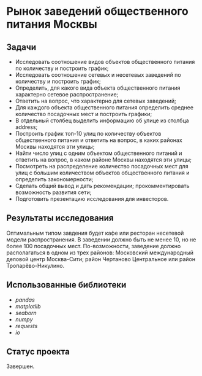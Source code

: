 # Рынок заведений общественного питания Москвы

## Задачи
- Исследовать соотношение видов объектов общественного питания по количеству и построить график;
- Исследовать соотношение сетевых и несетевых заведений по количеству и построить график;
- Определить, для какого вида объекта общественного питания характерно сетевое распространение;
- Ответить на вопрос, что характерно для сетевых заведений;
- Для каждого объекта общественного питания определить среднее количество посадочных мест и построить графики;
- В отдельный столбец выделить информацию об улице из столбца address;
- Построить график топ-10 улиц по количеству объектов общественного питания и ответить на вопрос, в каких районах Москвы находятся эти улицы;
- Найти число улиц с одним объектом общественного питаний и ответить на вопрос, в каком районе Москвы находятся эти улицы;
- Посмотреть на распределение количество посадочных мест для улиц с большим количеством объектов общественного питания и определить закономерности;
- Сделать общий вывод и дать рекомендации; прокомментировать возможность развития сети;
- Подготовить презентацию исследования для инвесторов.

## Результаты исследования
Оптимальным типом завдения будет кафе или ресторан несетевой модели распространения. В заведении должно быть не менее 10, но не более 100 посадочных мест. По-возможности, заведение должно располагаться в одном из трех районов: Московский международный деловой центр Москва-Сити; район Чертаново Центральное или район Тропарёво-Никулино.

## Использованные библиотеки
- *pandas*
- *matplotlib*
- *seaborn*
- *numpy*
- *requests*
- *io*

## Статус проекта
Завершен.
